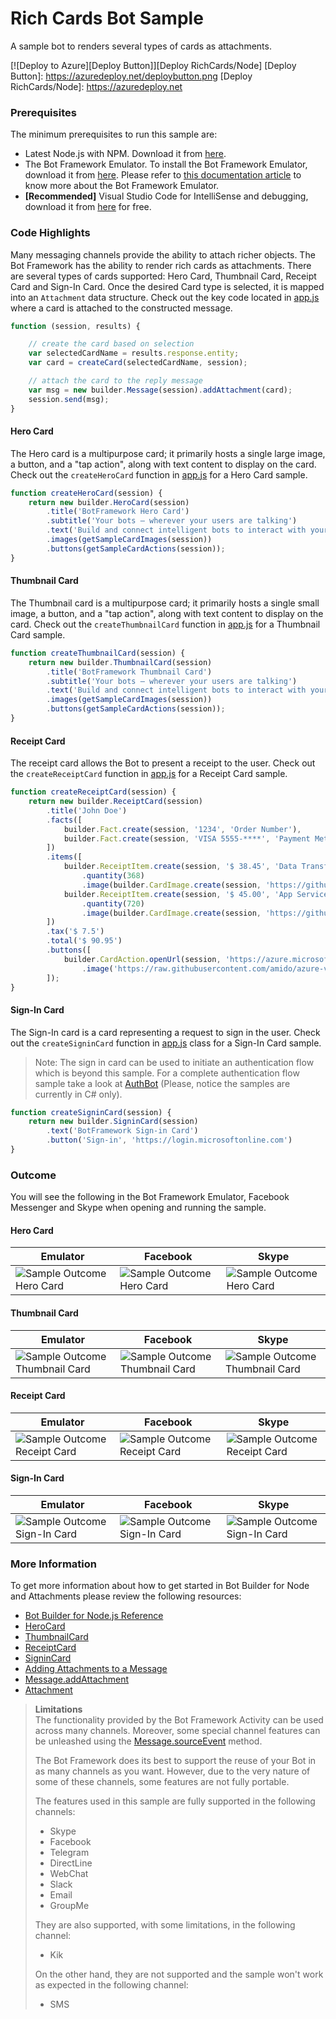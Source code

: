 # Rich Cards Bot Sample

A sample bot to renders several types of cards as attachments.

[![Deploy to Azure][Deploy Button]][Deploy RichCards/Node]
[Deploy Button]: https://azuredeploy.net/deploybutton.png
[Deploy RichCards/Node]: https://azuredeploy.net

### Prerequisites

The minimum prerequisites to run this sample are:
* Latest Node.js with NPM. Download it from [here](https://nodejs.org/en/download/).
* The Bot Framework Emulator. To install the Bot Framework Emulator, download it from [here](https://emulator.botframework.com/). Please refer to [this documentation article](https://github.com/microsoft/botframework-emulator/wiki/Getting-Started) to know more about the Bot Framework Emulator.
* **[Recommended]** Visual Studio Code for IntelliSense and debugging, download it from [here](https://code.visualstudio.com/) for free.

### Code Highlights

Many messaging channels provide the ability to attach richer objects. The Bot Framework has the ability to render rich cards as attachments. There are several types of cards supported: Hero Card, Thumbnail Card, Receipt Card and Sign-In Card. Once the desired Card type is selected, it is mapped into an `Attachment` data structure. Check out the key code located in [app.js](app.js#L28-L34) where a card is attached to the constructed message.

````JavaScript
function (session, results) {

    // create the card based on selection
    var selectedCardName = results.response.entity;
    var card = createCard(selectedCardName, session);

    // attach the card to the reply message
    var msg = new builder.Message(session).addAttachment(card);
    session.send(msg);
}
````

#### Hero Card

The Hero card is a multipurpose card; it primarily hosts a single large image, a button, and a "tap action", along with text content to display on the card. Check out the `createHeroCard` function in [app.js](app.js#L59-L66) for a Hero Card sample.

````JavaScript
function createHeroCard(session) {
    return new builder.HeroCard(session)
        .title('BotFramework Hero Card')
        .subtitle('Your bots — wherever your users are talking')
        .text('Build and connect intelligent bots to interact with your users naturally wherever they are, from text/sms to Skype, Slack, Office 365 mail and other popular services.')
        .images(getSampleCardImages(session))
        .buttons(getSampleCardActions(session));
}
````

#### Thumbnail Card
The Thumbnail card is a multipurpose card; it primarily hosts a single small image, a button, and a "tap action", along with text content to display on the card. Check out the `createThumbnailCard` function in [app.js](app.js#L68-L75) for a Thumbnail Card sample.

```JavaScript
function createThumbnailCard(session) {
    return new builder.ThumbnailCard(session)
        .title('BotFramework Thumbnail Card')
        .subtitle('Your bots — wherever your users are talking')
        .text('Build and connect intelligent bots to interact with your users naturally wherever they are, from text/sms to Skype, Slack, Office 365 mail and other popular services.')
        .images(getSampleCardImages(session))
        .buttons(getSampleCardActions(session));
}
````

#### Receipt Card
The receipt card allows the Bot to present a receipt to the user. Check out the `createReceiptCard` function in [app.js](app.js#L78-L99) for a Receipt Card sample.

````JavaScript
function createReceiptCard(session) {
    return new builder.ReceiptCard(session)
        .title('John Doe')
        .facts([
            builder.Fact.create(session, '1234', 'Order Number'),
            builder.Fact.create(session, 'VISA 5555-****', 'Payment Method'),
        ])
        .items([
            builder.ReceiptItem.create(session, '$ 38.45', 'Data Transfer')
                .quantity(368)
                .image(builder.CardImage.create(session, 'https://github.com/amido/azure-vector-icons/raw/master/renders/traffic-manager.png')),
            builder.ReceiptItem.create(session, '$ 45.00', 'App Service')
                .quantity(720)
                .image(builder.CardImage.create(session, 'https://github.com/amido/azure-vector-icons/raw/master/renders/cloud-service.png'))
        ])
        .tax('$ 7.5')
        .total('$ 90.95')
        .buttons([
            builder.CardAction.openUrl(session, 'https://azure.microsoft.com/en-us/pricing/', 'More Information')
                .image('https://raw.githubusercontent.com/amido/azure-vector-icons/master/renders/microsoft-azure.png')
        ]);
}
````

#### Sign-In Card
The Sign-In card is a card representing a request to sign in the user. Check out the `createSigninCard` function in [app.js](app.js#L101-L105) class for a Sign-In Card sample.

> Note: The sign in card can be used to initiate an authentication flow which is beyond this sample. For a complete authentication flow sample take a look at [AuthBot](https://github.com/MicrosoftDX/AuthBot) (Please, notice the samples are currently in C# only).

````JavaScript
function createSigninCard(session) {
    return new builder.SigninCard(session)
        .text('BotFramework Sign-in Card')
        .button('Sign-in', 'https://login.microsoftonline.com')
}
````

### Outcome

You will see the following in the Bot Framework Emulator, Facebook Messenger and Skype when opening and running the sample.

#### Hero Card

| Emulator | Facebook | Skype |
|----------|-------|----------|
|![Sample Outcome Hero Card](images/outcome-hero-emulator.png)|![Sample Outcome Hero Card](images/outcome-hero-facebook.png)|![Sample Outcome Hero Card](images/outcome-hero-skype.png)|

#### Thumbnail Card

| Emulator | Facebook | Skype |
|----------|-------|----------|
|![Sample Outcome Thumbnail Card](images/outcome-thumbnail-emulator.png)|![Sample Outcome Thumbnail Card](images/outcome-thumbnail-facebook.png)|![Sample Outcome Thumbnail Card](images/outcome-thumbnail-skype.png)|

#### Receipt Card

| Emulator | Facebook | Skype |
|----------|-------|----------|
|![Sample Outcome Receipt Card](images/outcome-receipt-emulator.png)|![Sample Outcome Receipt Card](images/outcome-receipt-facebook.png)|![Sample Outcome Receipt Card](images/outcome-receipt-skype.png)|

#### Sign-In Card

| Emulator | Facebook | Skype |
|----------|-------|----------|
|![Sample Outcome Sign-In Card](images/outcome-signin-emulator.png)|![Sample Outcome Sign-In Card](images/outcome-signin-facebook.png)|![Sample Outcome Sign-In Card](images/outcome-signin-skype.png)|

### More Information

To get more information about how to get started in Bot Builder for Node and Attachments please review the following resources:
* [Bot Builder for Node.js Reference](https://docs.botframework.com/en-us/node/builder/overview/#navtitle)
* [HeroCard](https://docs.botframework.com/en-us/node/builder/chat-reference/classes/_botbuilder_d_.herocard.html)
* [ThumbnailCard](https://docs.botframework.com/en-us/node/builder/chat-reference/classes/_botbuilder_d_.thumbnailcard.html)
* [ReceiptCard](https://docs.botframework.com/en-us/node/builder/chat-reference/classes/_botbuilder_d_.receiptcard.html)
* [SigninCard](https://docs.botframework.com/en-us/node/builder/chat-reference/classes/_botbuilder_d_.signincard.html)
* [Adding Attachments to a Message](https://docs.botframework.com/en-us/core-concepts/attachments)
* [Message.addAttachment](https://docs.botframework.com/en-us/node/builder/chat-reference/classes/_botbuilder_d_.message.html#addattachment)
* [Attachment](https://docs.botframework.com/en-us/node/builder/chat-reference/interfaces/_botbuilder_d_.iattachment.html)

> **Limitations**  
> The functionality provided by the Bot Framework Activity can be used across many channels. Moreover, some special channel features can be unleashed using the [Message.sourceEvent](https://docs.botframework.com/en-us/node/builder/chat-reference/classes/_botbuilder_d_.message.html#sourceevent) method.
> 
> The Bot Framework does its best to support the reuse of your Bot in as many channels as you want. However, due to the very nature of some of these channels, some features are not fully portable.
> 
> The features used in this sample are fully supported in the following channels:
> - Skype
> - Facebook
> - Telegram
> - DirectLine
> - WebChat
> - Slack
> - Email
> - GroupMe
> 
> They are also supported, with some limitations, in the following channel:
> - Kik
> 
> On the other hand, they are not supported and the sample won't work as expected in the following channel:
> - SMS
